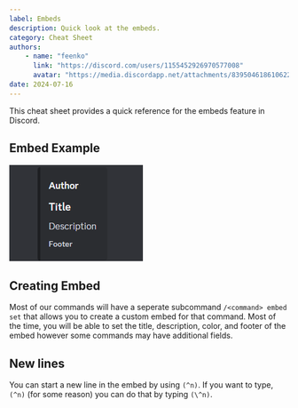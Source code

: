 ```yaml
---
label: Embeds
description: Quick look at the embeds.
category: Cheat Sheet
authors:
    - name: "feenko"
      link: "https://discord.com/users/1155452926970577008"
      avatar: "https://media.discordapp.net/attachments/839504618610622564/1262703126704685096/avatar.png?ex=66978f6d&is=66963ded&hm=ab5798910e3aa842538adca1dc56f0b64c065357ea670097dcaddc509d7e2359&=&format=webp&quality=lossless&width=671&height=671"
date: 2024-07-16
---
```


This cheat sheet provides a quick reference for the embeds feature in Discord.

## Embed Example

 ![](embedPreview.png)

## Creating Embed

Most of our commands will have a seperate subcommand `/<command> embed set` that allows you to create a custom embed for that command. Most of the time, you will be able to set the title, description, color, and footer of the embed however some commands may have additional fields.

## New lines

You can start a new line in the embed by using `(^n)`. If you want to type, `(^n)` (for some reason) you can do that by typing `(\^n)`.
